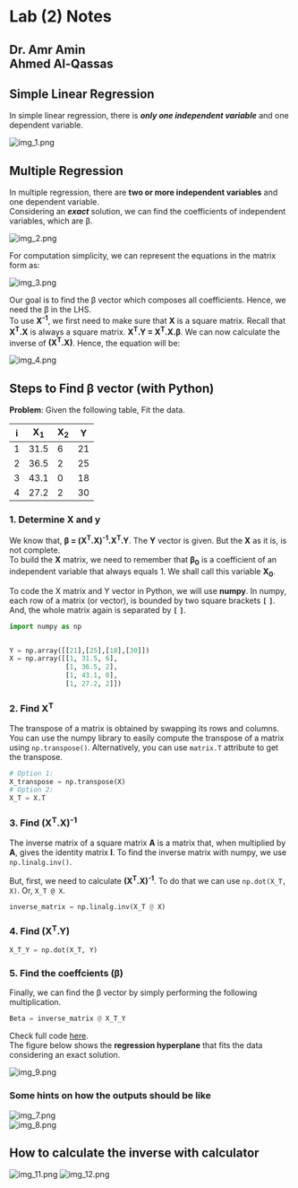 # Lab (2) Notes
Dr. Amr Amin  
Ahmed Al-Qassas
---
## Simple Linear Regression
In simple linear regression, there is _**only one independent variable**_ and one dependent variable.

![img_1.png](figs/img_1.png)
## Multiple Regression
In multiple regression, there are **two or more independent variables** and one dependent variable.  
Considering an _**exact**_ solution, we can find the coefficients of independent variables, which are β.

![img_2.png](figs/img_2.png)  

For computation simplicity, we can represent the equations in the matrix form as:  

![img_3.png](figs/img_3.png)

Our goal is to find the β vector which composes all coefficients. Hence, we need the β in the LHS.   
To use **X<sup>-1</sup>**, we first need to make sure that **X** is a square matrix. Recall that **X<sup>T</sup>.X** is always a square matrix. **X<sup>T</sup>.Y = X<sup>T</sup>.X.β**. We can now calculate the inverse of **(X<sup>T</sup>.X)**. Hence, the equation will be:  

![img_4.png](figs/img_4.png)

## Steps to Find β vector (with Python)
**Problem**: Given the following table, Fit the data.

| i | X<sub>1</sub> | X<sub>2</sub> | Y  |
|---|---------------|---------------|----|
| 1 | 31.5          | 6             | 21 |
| 2 | 36.5          | 2             | 25 |
| 3 | 43.1          | 0             | 18 |
| 4 | 27.2          | 2             | 30 |
### 1. Determine X and y
We know that, **β = (X<sup>T</sup>.X)<sup>-1</sup>.X<sup>T</sup>.Y**. The **Y** vector is given. But the **X** as it is, is not complete.  
To build the **X** matrix, we need to remember that **β<sub>0</sub>** is a coefficient of an independent variable that always equals 1. We shall call this variable **X<sub>0</sub>**.  

To code the X matrix and Y vector in Python, we will use **numpy**. In numpy, each row of a matrix (or vector), is bounded by two square brackets **`[`** **`]`**. And, the whole matrix again is separated by **`[`** **`]`**.

```Python
import numpy as np


Y = np.array([[21],[25],[18],[30]])
X = np.array([[1, 31.5, 6], 
              [1, 36.5, 2], 
              [1, 43.1, 0], 
              [1, 27.2, 2]])
```

### 2. Find X<sup>T</sup>
The transpose of a matrix is obtained by swapping its rows and columns. You can use the numpy library to easily compute the transpose of a matrix using `np.transpose()`. Alternatively, you can use `matrix.T` attribute to get the transpose.

```Python
# Option 1:
X_transpose = np.transpose(X)
# Option 2:
X_T = X.T
```

### 3. Find (X<sup>T</sup>.X)<sup>-1</sup>
The inverse matrix of a square matrix **A** is a matrix that, when multiplied by **A**, gives the identity matrix **I**. To find the inverse matrix with numpy, we use `np.linalg.inv()`.

But, first, we need to calculate **(X<sup>T</sup>.X)<sup>-1</sup>**. To do that we can use `np.dot(X_T, X)`. Or, `X_T @ X`.

```Python
inverse_matrix = np.linalg.inv(X_T @ X)
```

### 4. Find (X<sup>T</sup>.Y)
```python
X_T_Y = np.dot(X_T, Y)
```

### 5. Find the coeffcients (β)
Finally, we can find the β vector by simply performing the following multiplication.
```python
Beta = inverse_matrix @ X_T_Y
```  
Check full code [here](model.py).  
The figure below shows the **regression hyperplane** that fits the data considering an exact solution.  

![img_9.png](figs/img_9.png)

### Some hints on how the outputs should be like
![img_7.png](figs/img_7.png)  
![img_8.png](figs/img_8.png)

## How to calculate the inverse with calculator
![img_11.png](figs/img_11.png)
![img_12.png](figs/img_12.png)